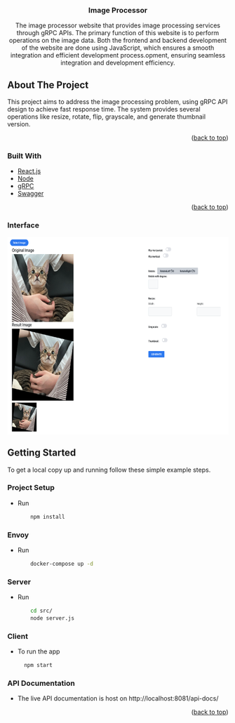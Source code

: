 <div id="top"></div>

<br />
<div align="center">

<h3 align="center">Image Processor</h3>

  <p align="center">
   The image processor website that provides image processing services through gRPC APIs. The primary function of this website is to perform operations on the image data. Both the frontend and backend development of the website are done using JavaScript, which ensures a smooth integration and efficient development process.opment, ensuring seamless integration and development efficiency. 
  </p>
</div>

<!-- TABLE OF CONTENTS -->
<!-- <details>
  <summary>Table of Contents</summary>
  <ol>
    <li>
      <a href="#about-the-project">About The Project</a>
      <ul>
        <li><a href="#built-with">Built With</a></li>
      </ul>
    </li>
    <li>
      <a href="#getting-started">Getting Started</a>
      <ul>
        <li><a href="#prerequisites">Prerequisites</a></li>
        <li><a href="#installation">Installation</a></li>
      </ul>
    </li>
  </ol>
</details> -->

<!-- ABOUT THE PROJECT -->

## About The Project
<p>
This project aims to address the image processing problem, using gRPC API design to achieve fast response time. The system provides several operations like resize, rotate, flip, grayscale, and generate thumbnail version.  
</p>
<p align="right">(<a href="#top">back to top</a>)</p>

### Built With

- [React.js](https://reactjs.org/)
- [Node](https://nodejs.org/en/)
- [gRPC](https://grpc.io/)
- [Swagger](https://swagger.io/tools/swagger-editor/)

<p align="right">(<a href="#top">back to top</a>)</p>

<!-- GETTING STARTED -->

### Interface
<div style="display: flex; justify-content: center;">
    <img src="public/interface.png" alt="screenshot1" width="600" height="450" />
</div>

## Getting Started

To get a local copy up and running follow these simple example steps.


### Project Setup

- Run
    ```sh
        npm install
    ```

### Envoy

- Run

    ```sh
        docker-compose up -d
    ```

### Server

- Run

    ```sh
        cd src/
        node server.js
    ```

### Client

- To run the app

  ```sh
    npm start
  ```

### API Documentation

- The live API documentation is host on http://localhost:8081/api-docs/


<p align="right">(<a href="#top">back to top</a>)</p>